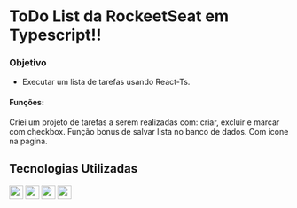 # ToDo List da RockeetSeat em Typescript!!

### Objetivo
* Executar um lista de tarefas usando React-Ts.

#### Funções:
Criei um projeto de tarefas a serem realizadas com:
criar, excluir e marcar com checkbox. 
Função bonus de salvar lista no banco de dados.
Com icone na pagina.

## Tecnologias Utilizadas

<div style="display: inline_block">
    <img align:"center"; height="25" src="https://img.shields.io/badge/React-20232A?style=for-the-badge&logo=react&logoColor=61DAFB"/>
    <img align:"center"; height="25" src="https://img.shields.io/badge/TypeScript-007ACC?style=for-the-badge&logo=typescript&logoColor=white"/>
    <img align:"center"; height="25" src="https://img.shields.io/badge/CSS3-1572B6?style=for-the-badge&logo=css3&logoColor=white"/>
    <img align:"center"; height="25" src="https://img.shields.io/badge/HTML5-E34F26?style=for-the-badge&logo=html5&logoColor=white"/>
</div>

